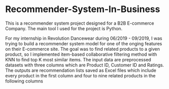 # Recommender-System-In-Business
This is a recommender system project designed for a B2B E-commerce Company. The main tool I used for the project is Python.

For my internship in Revolution Dancewear during 06/2019 - 09/2019, I was trying to build a recommender system model for one of the onging
features on their E-commerce site. The goal was to find related products to a given product, so I implemented item-based collaborative 
filtering method with KNN to find top K most similar items. The input data are preprocessed datasets with three columns which are Product ID,
Customer ID and Ratings. The outputs are recommendation lists saved as Excel files which include every product in the first column and four to nine
related products in the following columns
